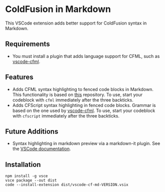 # ColdFusion in Markdown

This VSCode extension adds better support for ColdFusion syntax in Markdown.

## Requirements

- You must install a plugin that adds language support for CFML, such as [vscode-cfml](https://github.com/KamasamaK/vscode-cfml).

## Features

- Adds CFML syntax highlighting to fenced code blocks in Markdown. This functionality is based on [this](https://github.com/mjbvz/vscode-fenced-code-block-grammar-injection-example) repository. To use, start your codeblock with `cfml` immediately after the three backticks.
- Adds CFScript syntax highlighting in fenced code blocks. Grammar is based on the one used by [vscode-cfml](https://github.com/KamasamaK/vscode-cfml). To use, start your codeblock with `cfscript` immediately after the three backticks.

## Future Additions

- Syntax highlighting in markdown preview via a markdown-it plugin. See the [VSCode documentation](https://code.visualstudio.com/api/extension-guides/markdown-extension#adding-support-for-new-syntax-with-markdownit-plugins).

## Installation

```
npm install -g vsce
vsce package --out dist
code --install-extension dist/vscode-cf-md-VERSION.vsix
```
